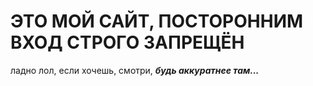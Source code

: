 # ЭТО МОЙ САЙТ, ПОСТОРОННИМ ВХОД СТРОГО ЗАПРЕЩЁН
ладно лол, если хочешь, смотри, **_будь аккуратнее там..._**
